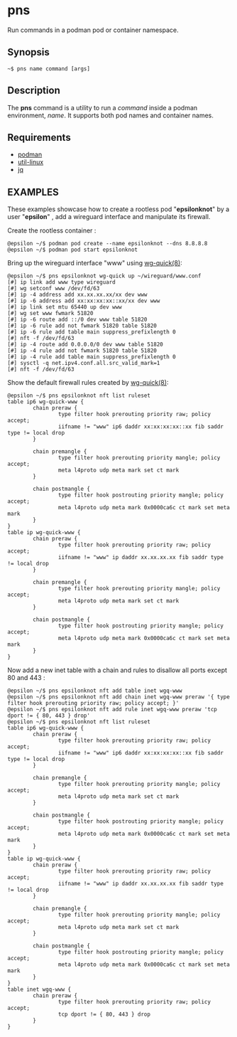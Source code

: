 # pns

Run commands in a podman pod or container namespace.

## Synopsis

```
~$ pns name command [args]
```

## Description
The
**pns**
command is a utility to run a
*command*
inside a podman environment,
*name*.
It supports both pod names and container names.

## Requirements

- [podman](https://podman.io)
- [util-linux](https://mirrors.edge.kernel.org/pub/linux/utils/util-linux/)
- [jq](https://stedolan.github.io/jq/)

## EXAMPLES

These examples showcase how to create a rootless pod
"**epsilonknot**"
by a user
"**epsilon**"
, add a	wireguard interface and manipulate its firewall.

Create the rootless container :

	@epsilon ~/$ podman pod create --name epsilonknot --dns 8.8.8.8
	@epsilon ~/$ podman pod start epsilonknot

Bring up the wireguard interface
"www"
using
[wg-quick(8)](https://man7.org/linux/man-pages/man8/wg-quick.8.html):

	@epsilon ~/$ pns epsilonknot wg-quick up ~/wireguard/www.conf
	[#] ip link add www type wireguard
	[#] wg setconf www /dev/fd/63
	[#] ip -4 address add xx.xx.xx.xx/xx dev www
	[#] ip -6 address add xx:xx:xx:xx::xx/xx dev www
	[#] ip link set mtu 65440 up dev www
	[#] wg set www fwmark 51820
	[#] ip -6 route add ::/0 dev www table 51820
	[#] ip -6 rule add not fwmark 51820 table 51820
	[#] ip -6 rule add table main suppress_prefixlength 0
	[#] nft -f /dev/fd/63
	[#] ip -4 route add 0.0.0.0/0 dev www table 51820
	[#] ip -4 rule add not fwmark 51820 table 51820
	[#] ip -4 rule add table main suppress_prefixlength 0
	[#] sysctl -q net.ipv4.conf.all.src_valid_mark=1
	[#] nft -f /dev/fd/63

Show the default firewall rules created by
[wg-quick(8)](https://man7.org/linux/man-pages/man8/wg-quick.8.html):

	@epsilon ~/$ pns epsilonknot nft list ruleset
	table ip6 wg-quick-www {
	        chain preraw {
	                type filter hook prerouting priority raw; policy accept;
	                iifname != "www" ip6 daddr xx:xx:xx:xx::xx fib saddr type != local drop
	        }
	
	        chain premangle {
	                type filter hook prerouting priority mangle; policy accept;
	                meta l4proto udp meta mark set ct mark
	        }
	
	        chain postmangle {
	                type filter hook postrouting priority mangle; policy accept;
	                meta l4proto udp meta mark 0x0000ca6c ct mark set meta mark
	        }
	}
	table ip wg-quick-www {
	        chain preraw {
	                type filter hook prerouting priority raw; policy accept;
	                iifname != "www" ip daddr xx.xx.xx.xx fib saddr type != local drop
	        }
	
	        chain premangle {
	                type filter hook prerouting priority mangle; policy accept;
	                meta l4proto udp meta mark set ct mark
	        }
	
	        chain postmangle {
	                type filter hook postrouting priority mangle; policy accept;
	                meta l4proto udp meta mark 0x0000ca6c ct mark set meta mark
	        }
	}

Now add a new inet table with a chain and rules to disallow all ports
except 80 and 443 :

	@epsilon ~/$ pns epsilonknot nft add table inet wgq-www
	@epsilon ~/$ pns epsilonknot nft add chain inet wgq-www preraw '{ type filter hook prerouting priority raw; policy accept; }'
	@epsilon ~/$ pns epsilonknot nft add rule inet wgq-www preraw 'tcp dport != { 80, 443 } drop'
	@epsilon ~/$ pns epsilonknot nft list ruleset
	table ip6 wg-quick-www {
	        chain preraw {
	                type filter hook prerouting priority raw; policy accept;
	                iifname != "www" ip6 daddr xx:xx:xx:xx::xx fib saddr type != local drop
	        }
	
	        chain premangle {
	                type filter hook prerouting priority mangle; policy accept;
	                meta l4proto udp meta mark set ct mark
	        }
	
	        chain postmangle {
	                type filter hook postrouting priority mangle; policy accept;
	                meta l4proto udp meta mark 0x0000ca6c ct mark set meta mark
	        }
	}
	table ip wg-quick-www {
	        chain preraw {
	                type filter hook prerouting priority raw; policy accept;
	                iifname != "www" ip daddr xx.xx.xx.xx fib saddr type != local drop
	        }
	
	        chain premangle {
	                type filter hook prerouting priority mangle; policy accept;
	                meta l4proto udp meta mark set ct mark
	        }
	
	        chain postmangle {
	                type filter hook postrouting priority mangle; policy accept;
	                meta l4proto udp meta mark 0x0000ca6c ct mark set meta mark
	        }
	}
	table inet wgq-www {
	        chain preraw {
	                type filter hook prerouting priority raw; policy accept;
	                tcp dport != { 80, 443 } drop
	        }
	}

